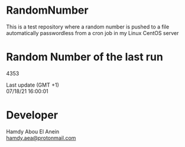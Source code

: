 # RandomNumber    
This is a test repository where a random number is pushed to a file automatically passwordless from a cron job in my Linux CentOS server    
# Random Number of the last run   
4353
      
Last update (GMT +1)    
07/18/21 16:00:01
# Developer    
Hamdy Abou El Anein   
hamdy.aea@protonmail.com

